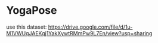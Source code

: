 # YogaPose

use this dataset:
https://drive.google.com/file/d/1u-M1VWUqJAEKqj1YakXywtRMmPw9L7En/view?usp=sharing
